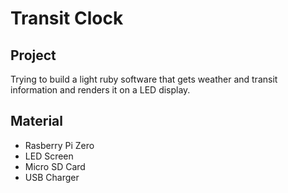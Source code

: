 # Transit Clock

## Project

Trying to build a light ruby software that gets weather and transit information and renders it on a LED display.

## Material

- Rasberry Pi Zero
- LED Screen
- Micro SD Card
- USB Charger
